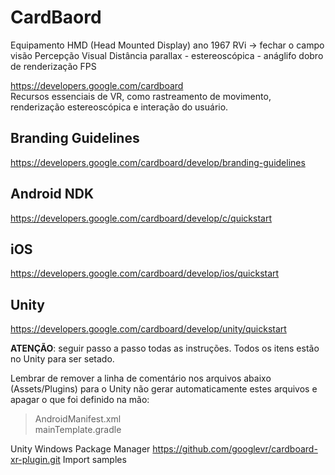 # CardBaord

Equipamento HMD (Head Mounted Display)
ano 1967
RVi -> fechar o campo visão
Percepção Visual
Distância parallax - estereoscópica - anáglifo
dobro de renderização FPS

<https://developers.google.com/cardboard>  
Recursos essenciais de VR, como rastreamento de movimento, renderização estereoscópica e interação do usuário.

## Branding Guidelines

<https://developers.google.com/cardboard/develop/branding-guidelines>

## Android NDK

<https://developers.google.com/cardboard/develop/c/quickstart>

## iOS

<https://developers.google.com/cardboard/develop/ios/quickstart>

## Unity

<https://developers.google.com/cardboard/develop/unity/quickstart>

**ATENÇÃO**: seguir passo a passo todas as instruções. Todos os itens estão no Unity para ser setado.

Lembrar de remover a linha de comentário nos arquivos abaixo (Assets/Plugins) para o Unity não gerar automaticamente estes arquivos e apagar o que foi definido na mão:  
> AndroidManifest.xml  
> mainTemplate.gradle

Unity
  Windows
    Package Manager
      <https://github.com/googlevr/cardboard-xr-plugin.git>
    Import samples

